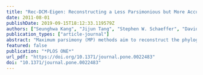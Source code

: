```yaml
---
title: "Rec-DCM-Eigen: Reconstructing a Less Parsimonious but More Accurate Tree in Shorter Time"
date: 2011-08-01
publishDate: 2019-09-15T18:12:33.119579Z
authors: ["Seunghwa Kang", "Jijun Tang", "Stephen W. Schaeffer", "David A. Bader"]
publication_types: ["article-journal"]
abstract: "Maximum parsimony (MP) methods aim to reconstruct the phylogeny of extant species by finding the most parsimonious evolutionary scenario using the species' genome data. MP methods are considered to be accurate, but they are also computationally expensive especially for a large number of species. Several disk-covering methods (DCMs), which decompose the input species to multiple overlapping subgroups (or disks), have been proposed to solve the problem in a divide-and-conquer way. We design a new DCM based on the spectral method and also develop the COGNAC (Comparing Orders of Genes using Novel Algorithms and high-performance Computers) software package. COGNAC uses the new DCM to reduce the phylogenetic tree search space and selects an output tree from the reduced search space based on the MP principle. We test the new DCM using gene order data and inversion distance. The new DCM not only reduces the number of candidate tree topologies but also excludes erroneous tree topologies which can be selected by original MP methods. Initial labeling of internal genomes affects the accuracy of MP methods using gene order data, and the new DCM enables more accurate initial labeling as well. COGNAC demonstrates superior accuracy as a consequence. We compare COGNAC with FastME and the combination of the state of the art DCM (Rec-I-DCM3) and GRAPPA . COGNAC clearly outperforms FastME in accuracy. COGNAC –using the new DCM–also reconstructs a much more accurate tree in significantly shorter time than GRAPPA with Rec-I-DCM3."
featured: false
publication: "*PLOS ONE*"
url_pdf: "https://doi.org/10.1371/journal.pone.0022483"
doi: "10.1371/journal.pone.0022483"
---
```


